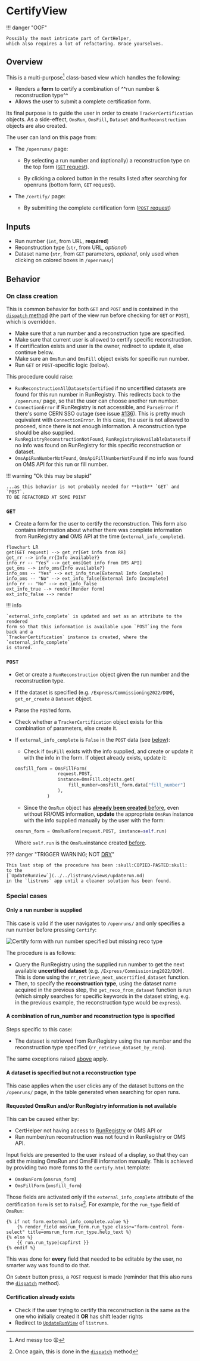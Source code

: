 # CertifyView

!!! danger "OOF"

	Possibly the most intricate part of CertHelper, 
	which also requires a lot of refactoring. Brace yourselves.

## Overview

This is a multi-purpose[^1] class-based view which handles the following:

- Renders a __form__ to certify a combination of ^^run number & reconstruction type^^
- Allows the user to submit a complete certification form.

Its final purpose is to guide the user in order
to create `TrackerCertification` objects. As a side-effect, `OmsRun`,
`OmsFill`, `Dataset` and `RunReconstruction` objects are also created.

The user can land on this page from:

- The `/openruns/` page:
    - By selecting a run number and (optionally) a reconstruction type on the
    top form ([`GET` request](#get)).
  
    - By clicking a colored button in the results listed after searching
    for openruns (bottom form, ``GET`` request).
  
- The `/certify/` page:
    - By submitting the complete certification form ([`POST` request](#post))

[^1]: And messy too :weary:

## Inputs

- Run number (`int`, from URL, __required__)
- Reconstruction type (`str`, from URL, _optional_)
- Dataset name (`str`, from `GET` parameters, _optional_, only used
when clicking on colored boxes in `/openruns/`)

## Behavior

### On class creation

This is common behavior for both `GET` and `POST` and is contained
in the
[`dispatch` method](https://docs.djangoproject.com/en/4.0/ref/class-based-views/base/#django.views.generic.base.View.dispatch)
(the part of the view run before checking for `GET` or `POST`),
which is overridden.

- Make sure that a run number and a reconstruction type are specified.
- Make sure that current user is allowed to certify specific reconstruction.
- If certification exists and user is the owner, redirect to update it, else
continue below.
- Make sure an `OmsRun` and `OmsFill` object exists for specific run number.
- Run `GET` or `POST`-specific logic (below).

This procedure could raise:

- `RunReconstructionAllDatasetsCertified` if no uncertified datasets
are found for this run number in RunRegistry. This redirects back
to the `/openruns/` page, so that the user can choose another run number.
- `ConnectionError` if RunRegistry is not accessible, and `ParseError`
if there's some CERN SSO outage
(see issue [#136](https://github.com/CMSTrackerDPG/certifier/issues/136)).
This is pretty much equivalent with `ConnectionError`. In this case, the
user is not allowed to proceed, since there is not enough information. A
reconstruction type should be also supplied.
- `RunRegistryReconstructionNotFound`, `RunRegistryNoAvailableDatasets` if
no info was found on RunRegistry for this specific reconstruction or dataset.
- `OmsApiRunNumberNotFound`, `OmsApiFillNumberNotFound` if no info was
found on OMS API for this run or fill number.

!!! warning "Ok this may be stupid"

	...as this behavior is not probably needed for **both** `GET` and `POST`.
	TO BE REFACTORED AT SOME POINT

### `GET`

- Create a form for the user to certify the reconstruction. This
form also contains information about whether there was complete information
from RunRegistry __and__ OMS API at the time (`external_info_complete`).

```mermaid
flowchart LR
get(GET request) --> get_rr[Get info from RR]
get_rr --> info_rr{Info available?}
info_rr -- "Yes" --> get_oms[Get info from OMS API]
get_oms --> info_oms{Info available?}
info_oms -- "Yes" --> ext_info_true[External Info Complete]
info_oms -- "No" --> ext_info_false[External Info Incomplete]
info_rr -- "No" --> ext_info_false
ext_info_true --> render[Render form]
ext_info_false --> render
```

!!! info

	`external_info_complete` is updated and set as an attribute to the rendered
	form so that this information is available upon `POST`ing the form back and a
	`TrackerCertification` instance is created, where the `external_info_complete`
	is stored. 

### `POST`

- Get or create a `RunReconstruction` object given the run number and the
reconstruction type.
- If the dataset is specified (e.g. `/Express/Commissioning2022/DQM`),
`get_or_create` a `Dataset` object.
- Parse the `POST`ed form.
- Check whether a `TrackerCertification` object exists for this
combination of parameters, else create it.
- If `external_info_complete` is `False` in the `POST` data (see 
[below](#requested-omsrun-andor-runregistry-information-is-not-available)):
    * Check if `OmsFill` exists with the info supplied, and create or update
	it with the info in the form.
	If object already exists, update it:
	```python
	omsfill_form = OmsFillForm(
                    request.POST,
                    instance=OmsFill.objects.get(
                        fill_number=omsfill_form.data["fill_number"]
                    ),
                )
	```

	* Since the `OmsRun` object has [__already been created__ before](#on-class-creation),
	even without RR/OMS information, **update** the appropriate `OmsRun` instance
	with the info supplied manually by the user with the form:
	```python
	omsrun_form = OmsRunForm(request.POST, instance=self.run)
	```
	Where `self.run` is the `OmsRun`instance created [before](#on-class-creation).

??? danger "TRIGGER WARNING; NOT [DRY](../../../../../basic-concepts#dry)"

	This last step of the procedure has been :skull:COPIED-PASTED:skull: to the
	[`UpdateRunView`](../../listruns/views/updaterun.md)
	in the `listruns` app until a cleaner solution has been found.

### Special cases

#### Only a run number is supplied

This case is valid if the user navigates to `/openruns/` and
only specifies a run number before pressing `Certify`:

![Certify form with run number specified but missing reco type](img/run_number_specified.png)

The procedure is as follows:

- Query the RunRegistry using the supplied run number
to get the next available __uncertified dataset__
(e.g. `/Express/Commissioning2022/DQM`). This is done using
the `rr_retrieve_next_uncertified_dataset` function.
- Then, to specify the __reconstruction type__, using the dataset
name acquired in the previous step, the `get_reco_from_dataset`
function is run (which simply searches for specific keywords in the dataset
string, e.g. in the previous example, the reconstruction type would
be `express`).

#### A combination of run_number and reconstruction type is specified

Steps specific to this case:

- The dataset is retrieved from RunRegistry using the run number and the
reconstruction type specified (`rr_retrieve_dataset_by_reco`).

The same exceptions raised [above](#on-class-creation) apply.

#### A dataset is specified but not a reconstruction type

This case applies when the user clicks any of the dataset buttons on
the `/openruns/` page, in the table generated when searching for
open runs.

#### Requested OmsRun and/or RunRegistry information is not available

This can be caused either by:

* CertHelper not having access to
[RunRegistry](../../../../../basic-concepts#run-registry) or OMS API or
* Run number/run reconstruction was not found in RunRegistry or OMS API.

Input fields are presented to the user instead of a display, so that they can
edit the missing OmsRun and OmsFill information manually. This is achieved by
providing two more forms to the `certify.html` template:

* `OmsRunForm` (`omsrun_form`)
* `OmsFillForm` (`omsfill_form`)

Those fields are activated only if the `external_info_complete` attribute
of the certification `form` is set to `False`[^2]. For example, for the
`run_type` field of `OmsRun`:

[^2]: Once again, this is done in the [`dispatch`](#on-class-creation) method

```django
{% if not form.external_info_complete.value %}
	{% render_field omsrun_form.run_type class+="form-control form-select" title=omsrun_form.run_type.help_text %}
{% else %}
	{{ run.run_type|capfirst }}
{% endif %}
```

This was done for __every__ field that needed to be editable by the user,
no smarter way was found to do that.

On `Submit` button press, a `POST` request is made (reminder that this also runs
the [`dispatch`](#on-class-creation) method).

#### Certification already exists

* Check if the user trying to certify this reconstruction is the same
as the one who initially created it **OR** has shift leader rights
* Redirect to [`UpdateRunView`](../../listruns/views/updaterun.md) of `listruns`.
